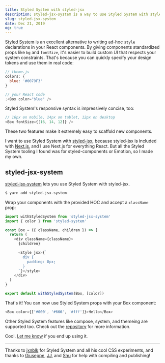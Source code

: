 ```yaml
---
title: Styled System with styled-jsx
description: styled-jsx-system is a way to use Styled System with styled-jsx.
slug: styled-jsx-system
date: Dec 21, 2019
og: true
---
```


[Styled System](https://styled-system.com/) is an excellent alternative to
writing ad-hoc `style` declarations in your React components. By giving
components standardized props like `bg` and `fontSize`, it's easier to build
custom UI that respects your system constraints. That's because you can quickly
specify your design tokens and use them in real code:

```js
// theme.js
colors: {
  blue: '#0070F3'
}

// your React code
;<Box color="blue" />
```

Styled System's responsive syntax is impressively concise, too:

```js
// 16px on mobile, 14px on tablet, 12px on desktop
<Box fontSize={[16, 14, 12]} />
```

These two features make it extremely easy to scaffold new components.

I want to use Styled System with
[styled-jsx](https://github.com/zeit/styled-jsx), because styled-jsx is included
with [Next.js](https://github.com/zeit/next.js), and I use Next.js for
everything React. But all the Styled System tooling I found was for
styled-components or Emotion, so I made my own.

## styled-jsx-system

[styled-jsx-system](https://github.com/orzklv/styled-jsx-system) lets you use
Styled System with styled-jsx.

```bash
$ yarn add styled-jsx-system
```

Wrap your components with the provided HOC and accept a `className` prop:

```js
import withStyledSystem from 'styled-jsx-system'
import { color } from 'styled-system'

const Box = ({ className, children }) => {
  return (
    <div className={className}>
      {children}

      <style jsx>{`
        div {
          padding: 8px;
        }
      `}</style>
    </div>
  )
}

export default withStyledSystem(Box, [color])
```

That's it! You can now use Styled System props with your Box component:

```js
<Box color={['#000', '#666', '#fff']}>Hello</Box>
```

Other Styled System features like compose, system, and themeing are supported
too. Check out the [repository](https://github.com/orzklv/styled-jsx-system) for
more information.

Cool. [Let me know](https://twitter.com/orzklv) if you end up using it.

---

Thanks to [jxnblk](https://twitter.com/jxnblk) for Styled System and all his
cool CSS experiments, and thanks to
[Giuseppe](https://twitter.com/giuseppegurgone),
[JJ](https://twitter.com/_ijjk), and [Shu](https://twitter.com/shuding_) for
help with compiling and publishing!
